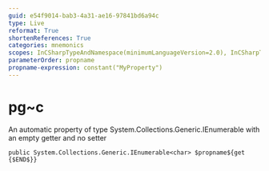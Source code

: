 ```yaml
---
guid: e54f9014-bab3-4a31-ae16-97841bd6a94c
type: Live
reformat: True
shortenReferences: True
categories: mnemonics
scopes: InCSharpTypeAndNamespace(minimumLanguageVersion=2.0), InCSharpTypeMember(minimumLanguageVersion=2.0)
parameterOrder: propname
propname-expression: constant("MyProperty")
---
```


# pg~c

An automatic property of type System.Collections.Generic.IEnumerable<char> with an empty getter and no setter

```
public System.Collections.Generic.IEnumerable<char> $propname${get {$END$}}
```
